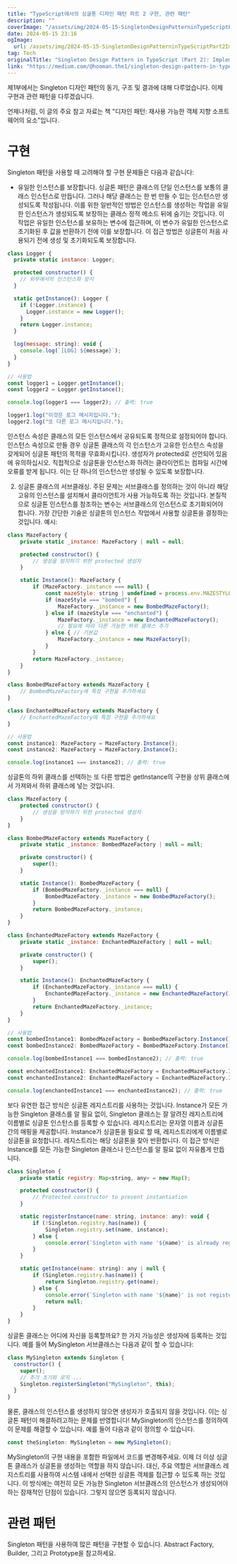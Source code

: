 ```yaml
---
title: "TypeScript에서의 싱글톤 디자인 패턴 파트 2 구현, 관련 패턴"
description: ""
coverImage: "/assets/img/2024-05-15-SingletonDesignPatterninTypeScriptPart2ImplementationRelatedPatterns_0.png"
date: 2024-05-15 23:16
ogImage:
  url: /assets/img/2024-05-15-SingletonDesignPatterninTypeScriptPart2ImplementationRelatedPatterns_0.png
tag: Tech
originalTitle: "Singleton Design Pattern in TypeScript (Part 2): Implementation , Related Patterns"
link: "https://medium.com/@hooman.the1/singleton-design-pattern-in-typescript-part-2-implementation-related-patterns-9ee431f3773e"
---
```


제1부에서는 Singleton 디자인 패턴의 동기, 구조 및 결과에 대해 다루었습니다. 이제 구현과 관련 패턴을 다루겠습니다.

언제나처럼, 이 글의 주요 참고 자료는 책 "디자인 패턴: 재사용 가능한 객체 지향 소프트웨어의 요소"입니다.

# 구현

Singleton 패턴을 사용할 때 고려해야 할 구현 문제들은 다음과 같습니다:

- 유일한 인스턴스를 보장합니다. 싱글톤 패턴은 클래스의 단일 인스턴스를 보통의 클래스 인스턴스로 만듭니다. 그러나 해당 클래스는 한 번 만들 수 있는 인스턴스만 생성되도록 작성됩니다. 이를 위한 일반적인 방법은 인스턴스를 생성하는 작업을 유일한 인스턴스가 생성되도록 보장하는 클래스 정적 메소드 뒤에 숨기는 것입니다. 이 작업은 유일한 인스턴스를 보유하는 변수에 접근하며, 이 변수가 유일한 인스턴스로 초기화된 후 값을 반환하기 전에 이를 보장합니다. 이 접근 방법은 싱글톤이 처음 사용되기 전에 생성 및 초기화되도록 보장합니다.

```js
class Logger {
  private static instance: Logger;

  protected constructor() {
    // 외부에서의 인스턴스화 방지
  }

  static getInstance(): Logger {
    if (!Logger.instance) {
      Logger.instance = new Logger();
    }
    return Logger.instance;
  }

  log(message: string): void {
    console.log(`[LOG] ${message}`);
  }
}

// 사용법
const logger1 = Logger.getInstance();
const logger2 = Logger.getInstance();

console.log(logger1 === logger2); // 출력: true

logger1.log("이것은 로그 메시지입니다.");
logger2.log("또 다른 로그 메시지입니다.");
```

인스턴스 속성은 클래스의 모든 인스턴스에서 공유되도록 정적으로 설정되어야 합니다. 인스턴스 속성으로 만들 경우 싱글톤 클래스의 각 인스턴스가 고유한 인스턴스 속성을 갖게되어 싱글톤 패턴의 목적을 무효화시킵니다.
생성자가 protected로 선언되어 있음에 유의하십시오. 직접적으로 싱글톤을 인스턴스화 하려는 클라이언트는 컴파일 시간에 오류를 받게 됩니다. 이는 단 하나의 인스턴스만 생성될 수 있도록 보장합니다.

2. 싱글톤 클래스의 서브클래싱. 주된 문제는 서브클래스를 정의하는 것이 아니라 해당 고유의 인스턴스를 설치해서 클라이언트가 사용 가능하도록 하는 것입니다. 본질적으로 싱글톤 인스턴스를 참조하는 변수는 서브클래스의 인스턴스로 초기화되어야 합니다. 가장 간단한 기술은 싱글톤의 인스턴스 작업에서 사용할 싱글톤을 결정하는 것입니다. 예시:

```js
class MazeFactory {
    private static _instance: MazeFactory | null = null;

    protected constructor() {
        // 생성을 방지하기 위한 protected 생성자
    }

    static Instance(): MazeFactory {
        if (MazeFactory._instance === null) {
            const mazeStyle: string | undefined = process.env.MAZESTYLE;
            if (mazeStyle === "bombed") {
                MazeFactory._instance = new BombedMazeFactory();
            } else if (mazeStyle === "enchanted") {
                MazeFactory._instance = new EnchantedMazeFactory();
                // 필요에 따라 다른 가능한 하위 클래스 추가
            } else { // 기본값
                MazeFactory._instance = new MazeFactory();
            }
        }
        return MazeFactory._instance;
    }
}

class BombedMazeFactory extends MazeFactory {
    // BombedMazeFactory에 특정 구현을 추가하세요
}

class EnchantedMazeFactory extends MazeFactory {
    // EnchantedMazeFactory에 특정 구현을 추가하세요
}

// 사용법
const instance1: MazeFactory = MazeFactory.Instance();
const instance2: MazeFactory = MazeFactory.Instance();

console.log(instance1 === instance2); // 출력: true
```

싱글톤의 하위 클래스를 선택하는 또 다른 방법은 getInstance의 구현을 상위 클래스에서 가져와서 하위 클래스에 넣는 것입니다.

```js
class MazeFactory {
    protected constructor() {
        // 생성을 방지하기 위한 protected 생성자
    }
}

class BombedMazeFactory extends MazeFactory {
    private static _instance: BombedMazeFactory | null = null;

    private constructor() {
        super();
    }

    static Instance(): BombedMazeFactory {
        if (BombedMazeFactory._instance === null) {
            BombedMazeFactory._instance = new BombedMazeFactory();
        }
        return BombedMazeFactory._instance;
    }
}

class EnchantedMazeFactory extends MazeFactory {
    private static _instance: EnchantedMazeFactory | null = null;

    private constructor() {
        super();
    }

    static Instance(): EnchantedMazeFactory {
        if (EnchantedMazeFactory._instance === null) {
            EnchantedMazeFactory._instance = new EnchantedMazeFactory();
        }
        return EnchantedMazeFactory._instance;
    }
}

// 사용법
const bombedInstance1: BombedMazeFactory = BombedMazeFactory.Instance();
const bombedInstance2: BombedMazeFactory = BombedMazeFactory.Instance();

console.log(bombedInstance1 === bombedInstance2); // 출력: true

const enchantedInstance1: EnchantedMazeFactory = EnchantedMazeFactory.Instance();
const enchantedInstance2: EnchantedMazeFactory = EnchantedMazeFactory.Instance();

console.log(enchantedInstance1 === enchantedInstance2); // 출력: true
```

보다 유연한 접근 방식은 싱글톤 레지스트리를 사용하는 것입니다. Instance가 모든 가능한 Singleton 클래스를 알 필요 없이, Singleton 클래스는 잘 알려진 레지스트리에 이름별로 싱글톤 인스턴스를 등록할 수 있습니다. 레지스트리는 문자열 이름과 싱글톤 간의 매핑을 제공합니다. Instance가 싱글톤을 필요로 할 때, 레지스트리에게 이름별로 싱글톤을 요청합니다. 레지스트리는 해당 싱글톤을 찾아 반환합니다. 이 접근 방식은 Instance를 모든 가능한 Singleton 클래스나 인스턴스를 알 필요 없이 자유롭게 만듭니다.

```js
class Singleton {
    private static registry: Map<string, any> = new Map();

    protected constructor() {
        // Protected constructor to prevent instantiation
    }

    static registerInstance(name: string, instance: any): void {
        if (!Singleton.registry.has(name)) {
            Singleton.registry.set(name, instance);
        } else {
            console.error(`Singleton with name '${name}' is already registered.`);
        }
    }

    static getInstance(name: string): any | null {
        if (Singleton.registry.has(name)) {
            return Singleton.registry.get(name);
        } else {
            console.error(`Singleton with name '${name}' is not registered.`);
            return null;
        }
    }
}
```

싱글톤 클래스는 어디에 자신을 등록할까요? 한 가지 가능성은 생성자에 등록하는 것입니다. 예를 들어 MySingleton 서브클래스는 다음과 같이 할 수 있습니다:

```js
class MySingleton extends Singleton {
  constructor() {
    super();
    // 추가 초기화 로직 ...
    Singleton.registerSingleton("MySingleton", this);
  }
}
```

물론, 클래스의 인스턴스를 생성하지 않으면 생성자가 호출되지 않을 것입니다. 이는 싱글톤 패턴이 해결하려고하는 문제를 반영합니다! MySingleton의 인스턴스를 정의하여이 문제를 해결할 수 있습니다. 예를 들어 다음과 같이 정의할 수 있습니다.

```js
const theSingleton: MySingleton = new MySingleton();
```

MySingleton의 구현 내용을 포함한 파일에서 코드를 변경해주세요. 이제 더 이상 싱글톤 클래스가 싱글톤을 생성하는 역할을 하지 않습니다. 대신, 주요 역할은 서브클래스 레지스트리를 사용하여 시스템 내에서 선택한 싱글톤 객체를 접근할 수 있도록 하는 것입니다. 이 방식에는 여전히 모든 가능한 Singleton 서브클래스의 인스턴스가 생성되어야 하는 잠재적인 단점이 있습니다. 그렇지 않으면 등록되지 않습니다.

# 관련 패턴

Singleton 패턴을 사용하여 많은 패턴을 구현할 수 있습니다. Abstract Factory, Builder, 그리고 Prototype을 참고하세요.
